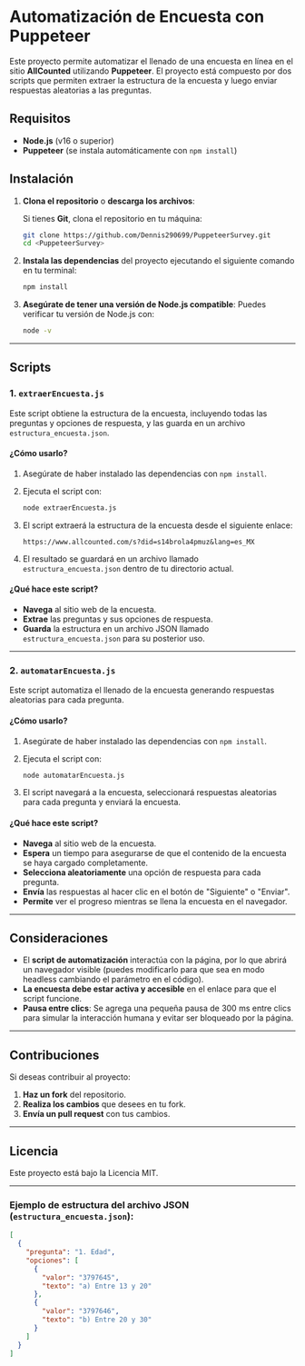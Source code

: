 # Automatización de Encuesta con Puppeteer

Este proyecto permite automatizar el llenado de una encuesta en línea en el sitio **AllCounted** utilizando **Puppeteer**. El proyecto está compuesto por dos scripts que permiten extraer la estructura de la encuesta y luego enviar respuestas aleatorias a las preguntas.

## Requisitos

* **Node.js** (v16 o superior)
* **Puppeteer** (se instala automáticamente con `npm install`)

## Instalación

1. **Clona el repositorio** o **descarga los archivos**:

   Si tienes **Git**, clona el repositorio en tu máquina:

   ```bash
   git clone https://github.com/Dennis290699/PuppeteerSurvey.git
   cd <PuppeteerSurvey>
   ```

2. **Instala las dependencias** del proyecto ejecutando el siguiente comando en tu terminal:

   ```bash
   npm install
   ```

3. **Asegúrate de tener una versión de Node.js compatible**:
   Puedes verificar tu versión de Node.js con:

   ```bash
   node -v
   ```

---

## Scripts

### 1. `extraerEncuesta.js`

Este script obtiene la estructura de la encuesta, incluyendo todas las preguntas y opciones de respuesta, y las guarda en un archivo `estructura_encuesta.json`.

#### ¿Cómo usarlo?

1. Asegúrate de haber instalado las dependencias con `npm install`.

2. Ejecuta el script con:

   ```bash
   node extraerEncuesta.js
   ```

3. El script extraerá la estructura de la encuesta desde el siguiente enlace:

   ```
   https://www.allcounted.com/s?did=s14brola4pmuz&lang=es_MX
   ```

4. El resultado se guardará en un archivo llamado `estructura_encuesta.json` dentro de tu directorio actual.

#### ¿Qué hace este script?

* **Navega** al sitio web de la encuesta.
* **Extrae** las preguntas y sus opciones de respuesta.
* **Guarda** la estructura en un archivo JSON llamado `estructura_encuesta.json` para su posterior uso.

---

### 2. `automatarEncuesta.js`

Este script automatiza el llenado de la encuesta generando respuestas aleatorias para cada pregunta.

#### ¿Cómo usarlo?

1. Asegúrate de haber instalado las dependencias con `npm install`.

2. Ejecuta el script con:

   ```bash
   node automatarEncuesta.js
   ```

3. El script navegará a la encuesta, seleccionará respuestas aleatorias para cada pregunta y enviará la encuesta.

#### ¿Qué hace este script?

* **Navega** al sitio web de la encuesta.
* **Espera** un tiempo para asegurarse de que el contenido de la encuesta se haya cargado completamente.
* **Selecciona aleatoriamente** una opción de respuesta para cada pregunta.
* **Envía** las respuestas al hacer clic en el botón de "Siguiente" o "Enviar".
* **Permite** ver el progreso mientras se llena la encuesta en el navegador.

---

## Consideraciones

* El **script de automatización** interactúa con la página, por lo que abrirá un navegador visible (puedes modificarlo para que sea en modo headless cambiando el parámetro en el código).
* **La encuesta debe estar activa y accesible** en el enlace para que el script funcione.
* **Pausa entre clics**: Se agrega una pequeña pausa de 300 ms entre clics para simular la interacción humana y evitar ser bloqueado por la página.

---

## Contribuciones

Si deseas contribuir al proyecto:

1. **Haz un fork** del repositorio.
2. **Realiza los cambios** que desees en tu fork.
3. **Envía un pull request** con tus cambios.

---

## Licencia

Este proyecto está bajo la Licencia MIT.

---

### Ejemplo de estructura del archivo JSON (`estructura_encuesta.json`):

```json
[
  {
    "pregunta": "1. Edad",
    "opciones": [
      {
        "valor": "3797645",
        "texto": "a) Entre 13 y 20"
      },
      {
        "valor": "3797646",
        "texto": "b) Entre 20 y 30"
      }
    ]
  }
]
```
